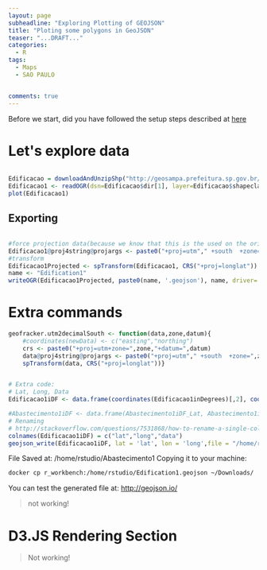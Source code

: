 ```yaml
---
layout: page
subheadline: "Exploring Plotting of GEOJSON"
title: "Ploting some polygons in GeoJSON"
teaser: "...DRAFT..."
categories:
  - R
tags:
  - Maps
  - SAO PAULO


comments: true
---
```


Before we start, did you have followed the setup steps described at [here]({{site.url}}/RStudioSetupV2)

# Let's explore data



```R

Edificacao = downloadAndUnzipShp("http://geosampa.prefeitura.sp.gov.br/PaginasPublicas/downloadArquivoOL.aspx?orig=DownloadCamadas&arq=06_Habita%E7%E3o%20e%20Edifica%E7%E3o%5C%5CEdifica%E7%E3o%5C%5CShapefile%5C%5CSHP_edificacao_SE&arqTipo=Shapefile")
Edificacao1 <- readOGR(dsn=Edificacao$dir[1], layer=Edificacao$shapeclass[1])
plot(Edificacao1)
```

## Exporting

```R

#force projection data(because we know that this is the used on the original data)
Edificacao1@proj4string@projargs <- paste0("+proj=utm"," +south  +zone=",23," +datum=","WGS84")
#transform
Edificacao1Projected <- spTransform(Edificacao1, CRS("+proj=longlat"))
name <- "Edification1"
writeOGR(Edificacao1Projected, paste0(name, '.geojson'), name, driver='GeoJSON')

```

# Extra commands
```R
geofracker.utm2decimalSouth <- function(data,zone,datum){
    #coordinates(newData) <- c("easting","northing")
    crs <- paste0("+proj=utm+zone=",zone,"+datum=",datum)
    data@proj4string@projargs <- paste0("+proj=utm"," +south  +zone=",zone," +datum=",datum)
    spTransform(data, CRS("+proj=longlat"))}


# Extra code:
# Lat, Long, Data
Edificacao1iDF <- data.frame(coordinates(Edificacao1inDegrees)[,2], coordinates(Edificacao1inDegrees)[,1], Edificacao1inDegrees$eq_id )

#Abastecimento1iDF <- data.frame(Abastecimento1iDF_Lat, Abastecimento1iDF_Long, Abastecimento1iDF$variable )
# Renaming
# http://stackoverflow.com/questions/7531868/how-to-rename-a-single-column-in-a-data-frame-in-r
colnames(Edificacao1iDF) = c("lat","long","data")
geojson_write(Edificacao1iDF, lat = 'lat', lon = 'long',file = "/home/rstudio/Edification1")

```

File Saved at: /home/rstudio/Abastecimento1
Copying it to your machine:

```bash
docker cp r_workbench:/home/rstudio/Edification1.geojson ~/Downloads/
```

You can test the generated file at: http://geojson.io/
> not working!



# D3.JS Rendering Section
> Not working!

<script src="https://d3js.org/d3.v3.min.js"></script>

<style> /* set the CSS */
#viz {
    margin: 0;
    padding: 0;
    width: 100%;
    height: 100%;
}
</style>

<div id="viz"></div>
<script>

    var width = 900,
        height = 900;

    console.log("{{site.url}}/articlesData/Edification1.geojson");

    var svg = d3.select("#viz").append("svg")
        .attr("width", width)
        .attr("height", height)
        .attr("class", "svg");
    console.log("{{site.url}}/articlesData/Edification1.geojson");
    console.log(data);


    d3.json("{{site.url}}/articlesData/Edification1.geojson", function(map) {
          var projection = d3.geo.mercator().scale(1).translate([0,0]).precision(0);
          var path = d3.geo.path().projection(projection);
          var bounds = path.bounds(map);

          var scale = .95 / Math.max((bounds[1][0] - bounds[0][0]) / width,
              (bounds[1][1] - bounds[0][1]) / height);
          var transl = [(width - scale * (bounds[1][0] + bounds[0][0])) / 2,
              (height - scale * (bounds[1][1] + bounds[0][1])) / 2];
          projection.scale(scale).translate(transl);

          vis.selectAll("path").data(map.features).enter().append("path")
            .attr("d", path)
            .style("fill", "none")
            .style("stroke", "black");
        });

        d3.json("https://i40poster.github.io/geoFrackerBlog/articlesData/Edification1.geojson", function(map) {
              var projection = d3.geo.mercator().scale(1).translate([0,0]).precision(0);
              var path = d3.geo.path().projection(projection);
              var bounds = path.bounds(map);

              var scale = .95 / Math.max((bounds[1][0] - bounds[0][0]) / width,
                  (bounds[1][1] - bounds[0][1]) / height);
              var transl = [(width - scale * (bounds[1][0] + bounds[0][0])) / 2,
                  (height - scale * (bounds[1][1] + bounds[0][1])) / 2];
              projection.scale(scale).translate(transl);

              vis.selectAll("path").data(map.features).enter().append("path")
                .attr("d", path)
                .style("fill", "none")
                .style("stroke", "black");
            });


</script>


# References:
<http://stackoverflow.com/questions/23953366/d3-large-geojson-file-does-not-show-draw-map-properly-using-projections>

geofracker.removeServiceBuildings

#geofracker.utm2decimalSouth

#geofracker.utm2decimalNorth
